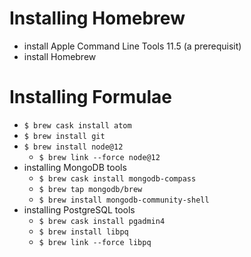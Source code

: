 # Installing Homebrew
- install Apple Command Line Tools 11.5 (a prerequisit)
- install Homebrew
# Installing Formulae
- `$ brew cask install atom`
- `$ brew install git`
- `$ brew install node@12`
  - `$ brew link --force node@12`
- installing MongoDB tools
  - `$ brew cask install mongodb-compass`
  - `$ brew tap mongodb/brew`
  - `$ brew install mongodb-community-shell`
- installing PostgreSQL tools
  - `$ brew cask install pgadmin4`
  - `$ brew install libpq`
  - `$ brew link --force libpq`

